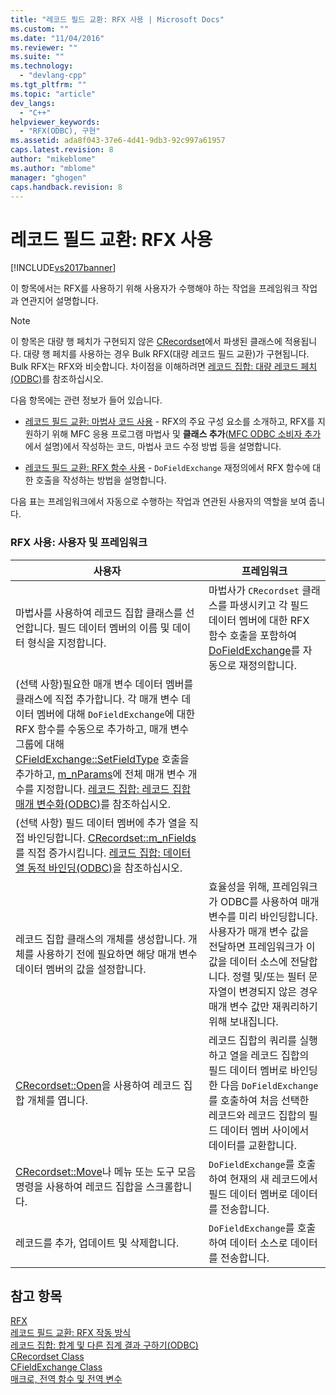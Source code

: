 ```yaml
---
title: "레코드 필드 교환: RFX 사용 | Microsoft Docs"
ms.custom: ""
ms.date: "11/04/2016"
ms.reviewer: ""
ms.suite: ""
ms.technology: 
  - "devlang-cpp"
ms.tgt_pltfrm: ""
ms.topic: "article"
dev_langs: 
  - "C++"
helpviewer_keywords: 
  - "RFX(ODBC), 구현"
ms.assetid: ada8f043-37e6-4d41-9db3-92c997a61957
caps.latest.revision: 8
author: "mikeblome"
ms.author: "mblome"
manager: "ghogen"
caps.handback.revision: 8
---
```

# 레코드 필드 교환: RFX 사용
[!INCLUDE[vs2017banner](../../assembler/inline/includes/vs2017banner.md)]

이 항목에서는 RFX를 사용하기 위해 사용자가 수행해야 하는 작업을 프레임워크 작업과 연관지어 설명합니다.  
  
> [!NOTE]
>  이 항목은 대량 행 페치가 구현되지 않은 [CRecordset](../../mfc/reference/crecordset-class.md)에서 파생된 클래스에 적용됩니다.  대량 행 페치를 사용하는 경우 Bulk RFX\(대량 레코드 필드 교환\)가 구현됩니다.  Bulk RFX는 RFX와 비슷합니다.  차이점을 이해하려면 [레코드 집합: 대량 레코드 페치\(ODBC\)](../../data/odbc/recordset-fetching-records-in-bulk-odbc.md)를 참조하십시오.  
  
 다음 항목에는 관련 정보가 들어 있습니다.  
  
-   [레코드 필드 교환: 마법사 코드 사용](../../data/odbc/record-field-exchange-working-with-the-wizard-code.md) \- RFX의 주요 구성 요소를 소개하고, RFX를 지원하기 위해 MFC 응용 프로그램 마법사 및 **클래스 추가**\([MFC ODBC 소비자 추가](../../mfc/reference/adding-an-mfc-odbc-consumer.md)에서 설명\)에서 작성하는 코드, 마법사 코드 수정 방법 등을 설명합니다.  
  
-   [레코드 필드 교환: RFX 함수 사용](../../data/odbc/record-field-exchange-using-the-rfx-functions.md) \- `DoFieldExchange` 재정의에서 RFX 함수에 대한 호출을 작성하는 방법을 설명합니다.  
  
 다음 표는 프레임워크에서 자동으로 수행하는 작업과 연관된 사용자의 역할을 보여 줍니다.  
  
### RFX 사용: 사용자 및 프레임워크  
  
|사용자|프레임워크|  
|---------|-----------|  
|마법사를 사용하여 레코드 집합 클래스를 선언합니다.  필드 데이터 멤버의 이름 및 데이터 형식을 지정합니다.|마법사가 `CRecordset` 클래스를 파생시키고 각 필드 데이터 멤버에 대한 RFX 함수 호출을 포함하여 [DoFieldExchange](../Topic/CRecordset::DoFieldExchange.md)를 자동으로 재정의합니다.|  
|\(선택 사항\)필요한 매개 변수 데이터 멤버를 클래스에 직접 추가합니다.  각 매개 변수 데이터 멤버에 대해 `DoFieldExchange`에 대한 RFX 함수를 수동으로 추가하고, 매개 변수 그룹에 대해 [CFieldExchange::SetFieldType](../Topic/CFieldExchange::SetFieldType.md) 호출을 추가하고, [m\_nParams](../Topic/CRecordset::m_nParams.md)에 전체 매개 변수 개수를 지정합니다.  [레코드 집합: 레코드 집합 매개 변수화\(ODBC\)](../../data/odbc/recordset-parameterizing-a-recordset-odbc.md)를 참조하십시오.||  
|\(선택 사항\) 필드 데이터 멤버에 추가 열을 직접 바인딩합니다.  [CRecordset::m\_nFields](../Topic/CRecordset::m_nFields.md)를 직접 증가시킵니다.  [레코드 집합: 데이터 열 동적 바인딩\(ODBC\)](../../data/odbc/recordset-dynamically-binding-data-columns-odbc.md)을 참조하십시오.||  
|레코드 집합 클래스의 개체를 생성합니다.  개체를 사용하기 전에 필요하면 해당 매개 변수 데이터 멤버의 값을 설정합니다.|효율성을 위해, 프레임워크가 ODBC를 사용하여 매개 변수를 미리 바인딩합니다.  사용자가 매개 변수 값을 전달하면 프레임워크가 이 값을 데이터 소스에 전달합니다.  정렬 및\/또는 필터 문자열이 변경되지 않은 경우 매개 변수 값만 재쿼리하기 위해 보내집니다.|  
|[CRecordset::Open](../Topic/CRecordset::Open.md)을 사용하여 레코드 집합 개체를 엽니다.|레코드 집합의 쿼리를 실행하고 열을 레코드 집합의 필드 데이터 멤버로 바인딩한 다음 `DoFieldExchange`를 호출하여 처음 선택한 레코드와 레코드 집합의 필드 데이터 멤버 사이에서 데이터를 교환합니다.|  
|[CRecordset::Move](../Topic/CRecordset::Move.md)나 메뉴 또는 도구 모음 명령을 사용하여 레코드 집합을 스크롤합니다.|`DoFieldExchange`를 호출하여 현재의 새 레코드에서 필드 데이터 멤버로 데이터를 전송합니다.|  
|레코드를 추가, 업데이트 및 삭제합니다.|`DoFieldExchange`를 호출하여 데이터 소스로 데이터를 전송합니다.|  
  
## 참고 항목  
 [RFX](../../data/odbc/record-field-exchange-rfx.md)   
 [레코드 필드 교환: RFX 작동 방식](../../data/odbc/record-field-exchange-how-rfx-works.md)   
 [레코드 집합: 합계 및 다른 집계 결과 구하기\(ODBC\)](../../data/odbc/recordset-obtaining-sums-and-other-aggregate-results-odbc.md)   
 [CRecordset Class](../../mfc/reference/crecordset-class.md)   
 [CFieldExchange Class](../../mfc/reference/cfieldexchange-class.md)   
 [매크로, 전역 함수 및 전역 변수](../Topic/Macros,%20Global%20Functions,%20and%20Global%20Variables.md)